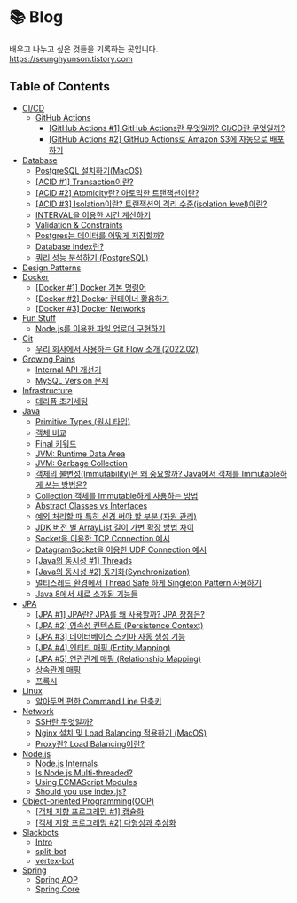# 📚 Blog

배우고 나누고 싶은 것들을 기록하는 곳입니다.  
https://seunghyunson.tistory.com

## Table of Contents

- [CI/CD](cicd)
  - [GitHub Actions](cicd/github-actions)
    - [[GitHub Actions #1] GitHub Actions란 무엇일까? CI/CD란 무엇일까?](cicd/github-actions/intro)
    - [[GitHub Actions #2] GitHub Actions로 Amazon S3에 자동으로 배포하기](cicd/github-actions/react-s3)
- [Database](database)
  - [PostgreSQL 설치하기(MacOS)](<database/installation(postgres)>)
  - [[ACID #1] Transaction이란?](database/acid/transaction)
  - [[ACID #2] Atomicity란? 아토믹한 트랜잭션이란?](database/acid/atomicity)
  - [[ACID #3] Isolation이란? 트랜잭션의 격리 수준(isolation level)이란?](database/acid/isolation)
  - [INTERVAL을 이용한 시간 계산하기](database/interval)
  - [Validation & Constraints](database/validation-and-constraints)
  - [Postgres는 데이터를 어떻게 저장할까?](database/how-postgres-stores-data)
  - [Database Index란?](database/index)
  - [쿼리 성능 분석하기 (PostgreSQL)](<database/analyzing-query-performance(postgres)>)
- [Design Patterns](design-patterns)
- [Docker](docker)
  - [[Docker #1] Docker 기본 명령어](docker/basic-commands)
  - [[Docker #2] Docker 컨테이너 활용하기](docker/inside-containers)
  - [[Docker #3] Docker Networks](docker/docker-networks)
- [Fun Stuff](fun-stuff)
  - [Node.js를 이용한 파일 업로더 구현하기](fun-stuff/file-uploader-vanilla-node)
- [Git](git)
  - [우리 회사에서 사용하는 Git Flow 소개 (2022.02)](<git/git-flow(gracefulrain)>)
- [Growing Pains](growing-pains)
  - [Internal API 개선기](growing-pains/internal-api-개선기)
  - [MySQL Version 문제](growing-pains/mysql-version-문제)
- [Infrastructure](infrastructure)
  - [테라폼 초기세팅](infrastructure/terraform-initial-settings)
- [Java](java)
  - [Primitive Types (원시 타입)](java/primitive-types)
  - [객체 비교](java/comparing-objects)
  - [Final 키워드](java/final-keyword)
  - [JVM: Runtime Data Area](java/jvm-runtime-data-area)
  - [JVM: Garbage Collection](java/jvm-garbage-collection)
  - [객체의 불변성(Immutability)은 왜 중요할까? Java에서 객체를 Immutable하게 쓰는 방법은?](java/immutable-classes)
  - [Collection 객체를 Immutable하게 사용하는 방법](java/immutable-collections)
  - [Abstract Classes vs Interfaces](java/abstract-classes-vs-interfaces)
  - [예외 처리할 때 특히 신경 써야 할 부분 (자원 관리)](java/exception-handling)
  - [JDK 버전 별 ArrayList 길이 가변 확장 방법 차이](java/arraylist-implementation-differences)
  - [Socket을 이용한 TCP Connection 예시](java/tcp)
  - [DatagramSocket을 이용한 UDP Connection 예시](java/udp)
  - [[Java의 동시성 #1] Threads](java/concurrency-in-java-threads-intro)
  - [[Java의 동시성 #2] 동기화(Synchronization)](java/concurrency-in-java-synchronization)
  - [멀티스레드 환경에서 Thread Safe 하게 Singleton Pattern 사용하기](java/singleton-pattern-in-multi-threaded-environment)
  - [Java 8에서 새로 소개된 기능들](java/whats-new-in-java-8)
- [JPA](jpa)
  - [[JPA #1] JPA란? JPA를 왜 사용할까? JPA 장점은?](jpa/1-JPA-intro)
  - [[JPA #2] 영속성 컨텍스트 (Persistence Context)](jpa/2-persistence-context)
  - [[JPA #3] 데이터베이스 스키마 자동 생성 기능](jpa/3-auto-generated-schema)
  - [[JPA #4] 엔티티 매핑 (Entity Mapping)](jpa/4-entity-mapping)
  - [[JPA #5] 연관관계 매핑 (Relationship Mapping)](jpa/5-relationship-mapping)
  - [상속관계 매핑](jpa/inheritance-mapping)
  - [프록시](jpa/proxy)
- [Linux](linux)
  - [알아두면 편한 Command Line 단축키](linux/command-line)
- [Network](network)
  - [SSH란 무엇일까?](network/ssh)
  - [Nginx 설치 및 Load Balancing 적용하기 (MacOS)](network/nginx-as-a-load-balancer)
  - [Proxy란? Load Balancing이란?](network/proxies-and-load-balancing)
- [Node.js](node.js)
  - [Node.js Internals](node.js/nodejs-internals)
  - [Is Node.js Multi-threaded?](node.js/is-nodejs-multi-threaded)
  - [Using ECMAScript Modules](node.js/using-ecmascript-modules)
  - [Should you use index.js?](node.js/should-you-use-indexjs)
- [Object-oriented Programming(OOP)](oop)
  - [[객체 지향 프로그래밍 #1] 캡슐화](oop/encapsulation)
  - [[객체 지향 프로그래밍 #2] 다형성과 추상화](oop/polymorphism-abstraction)
- [Slackbots](slackbots)
  - [Intro](slackbots/intro)
  - [split-bot](slackbots/split-bot)
  - [vertex-bot](slackbots/vertex-bot)
- [Spring](spring)
  - [Spring AOP](spring/spring-aop)
  - [Spring Core](spring/spring-core)
